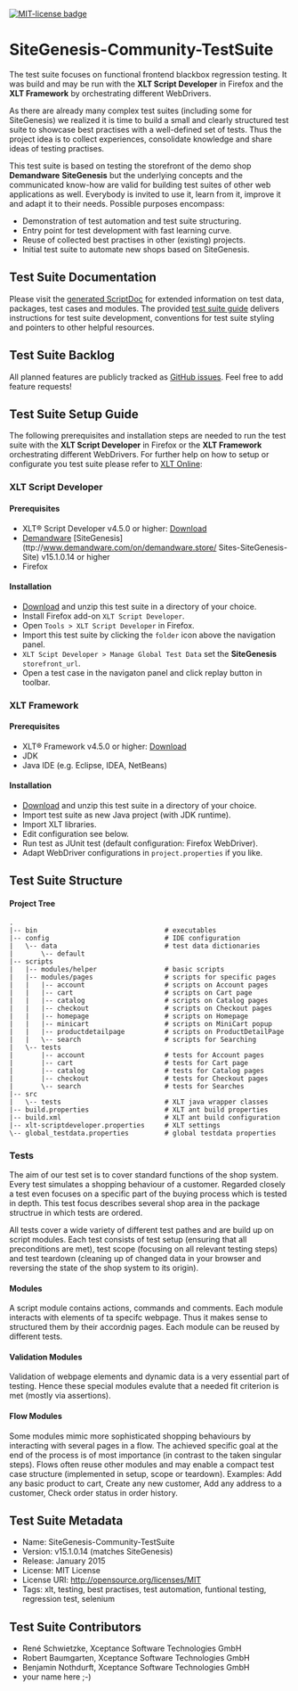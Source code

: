 <a href="http://github.com/dataduke/xlt-testsuite-documentation/blob/master/LICENSE.md" target="_blank"><img src="http://img.shields.io/badge/License-MIT-blue.svg" alt="MIT-license badge"></a>

# SiteGenesis-Community-TestSuite

The test suite focuses on functional frontend blackbox regression testing. It was build and may be run with the __XLT Script Developer__ in Firefox and the __XLT Framework__ by orchestrating different WebDrivers. 

As there are already many complex test suites (including some for SiteGenesis) we realized it is time to build a small and clearly structured test suite to showcase best practises with a well-defined set of tests. Thus the project idea is to collect experiences, consolidate knowledge and share ideas of testing practises. 

This test suite is based on testing the storefront of the demo shop __Demandware__ __SiteGenesis__ but the underlying concepts and the communicated know-how are valid for building test suites of other web applications as well. Everybody is invited to use it, learn from it, improve it and adapt it to their needs. Possible purposes encompass:

- Demonstration of test automation and test suite structuring.
- Entry point for test development with fast learning curve.
- Reuse of collected best practises in other (existing) projects.
- Initial test suite to automate new shops based on SiteGenesis.

## Test Suite Documentation

Please visit the [generated ScriptDoc](http://dataduke.github.io/xlt-testsuite-documentation/scriptdoc/index.html) for extended information on test data, packages, test cases and modules. The provided [test suite guide](https://github.com/dataduke/xlt-testsuite-documentation/blob/gh-pages/GUIDE.md) delivers instructions for test suite development, conventions for test suite styling and pointers to other helpful resources.

## Test Suite Backlog

All planned features are publicly tracked as [GitHub issues](https://github.com/Xceptance/SiteGenesis-Community-TestSuite/issues). Feel free to add feature requests!

## Test Suite Setup Guide 

The following prerequisites and installation steps are needed to run the test suite with the __XLT Script Developer__ in Firefox or the __XLT Framework__ orchestrating different WebDrivers. For further help on how to setup or configurate you test suite please refer to [XLT Online](https://lab.xceptance.de/releases/xlt/latest/):

### XLT Script Developer

#### Prerequisites

- XLT&reg; Script Developer v4.5.0 or higher: [Download](https://www.xceptance.com/en/xlt/download.html)
- [Demandware](http://www.demandware.com/) [SiteGenesis](ttp://www.demandware.com/on/demandware.store/
Sites-SiteGenesis-Site) v15.1.0.14 or higher
- Firefox

#### Installation

- [Download](https://github.com/Xceptance/SiteGenesis-Community-TestSuite/archive/master.zip) and unzip this test suite in a directory of your choice.
- Install Firefox add-on `XLT Script Developer`.
- Open `Tools > XLT Script Developer` in Firefox.
- Import this test suite by clicking the `folder` icon above the navigation panel.
- `XLT Scipt Developer > Manage Global Test Data` set the **SiteGenesis** `storefront_url`.
- Open a test case in the navigaton panel and click replay button in toolbar.

### XLT Framework

#### Prerequisites

- XLT&reg; Framework v4.5.0 or higher: [Download](https://www.xceptance.com/en/xlt/download.html)
- JDK
- Java IDE (e.g. Eclipse, IDEA, NetBeans)

#### Installation

- [Download](https://github.com/Xceptance/SiteGenesis-Community-TestSuite/archive/master.zip) and unzip this test suite in a directory of your choice.
- Import test suite as new Java project (with JDK runtime).
- Import XLT libraries.
- Edit configuration see below.
- Run test as JUnit test (default configuration: Firefox WebDriver).
- Adapt WebDriver configurations in `project.properties` if you like.

## Test Suite Structure

#### Project Tree

    .
    |-- bin                                # executables
    |-- config                             # IDE configuration
    |   \-- data                           # test data dictionaries
    |       \-- default                    
    |-- scripts
    |   |-- modules/helper                 # basic scripts
    |   |-- modules/pages                  # scripts for specific pages
    |   |   |-- account                    # scripts on Account pages
    |   |   |-- cart                       # scripts on Cart page
    |   |   |-- catalog                    # scripts on Catalog pages
    |   |   |-- checkout                   # scripts on Checkout pages
    |   |   |-- homepage                   # scripts on Homepage
    |   |   |-- minicart                   # scripts on MiniCart popup
    |   |   |-- productdetailpage          # scripts on ProductDetailPage
    |   |   \-- search                     # scripts for Searching
    |   \-- tests
    |       |-- account                    # tests for Account pages
    |       |-- cart                       # tests for Cart page
    |       |-- catalog                    # tests for Catalog pages
    |       |-- checkout                   # tests for Checkout pages
    |       \-- search                     # tests for Searches
    |-- src
    |   \-- tests                          # XLT java wrapper classes
    |-- build.properties                   # XLT ant build properties
    |-- build.xml                          # XLT ant build configuration
    |-- xlt-scriptdeveloper.properties     # XLT settings
    \-- global_testdata.properties         # global testdata properties

### Tests

The aim of our test set is to cover standard functions of the shop system. Every test simulates a shopping behaviour of a customer. Regarded closely a test even focuses on a specific part of the buying process which is tested in depth. This test focus describes several shop area in the package structrue in which tests are ordered. 

All tests cover a wide variety of different test pathes and are build up on script modules. Each test consists of test setup (ensuring that all preconditions are met), test scope (focusing on all relevant testing steps) and test teardown (cleaning up of changed data in your browser and reversing the state of the shop system to its origin).

#### Modules

A script module contains actions, commands and comments. Each module interacts with elements of ta specifc webpage. Thus it makes sense to structured them by their accordnig pages. Each module can be reused by different tests.

#### Validation Modules

Validation of webpage elements and dynamic data is a very essential part of testing. Hence these special modules evalute that a needed fit criterion is met (mostly via assertions).

#### Flow Modules

Some modules mimic more sophisticated shopping behaviours by interacting with several pages in a flow. The achieved specific goal at the end of the process is of most importance (in contrast to the taken singular steps). Flows often reuse other modules and may enable a compact test case structure (implemented in setup, scope or teardown). Examples: Add any basic product to cart, Create any new customer, Add any address to a customer, Check order status in order history.

## Test Suite Metadata

- Name: SiteGenesis-Community-TestSuite
- Version: v15.1.0.14 (matches SiteGenesis)
- Release: January 2015
- License: MIT License
- License URI: http://opensource.org/licenses/MIT
- Tags: xlt, testing, best practises, test automation, funtional testing, regression test, selenium

## Test Suite Contributors

- René Schwietzke, Xceptance Software Technologies GmbH
- Robert Baumgarten, Xceptance Software Technologies GmbH
- Benjamin Nothdurft, Xceptance Software Technologies GmbH
- your name here ;-)
